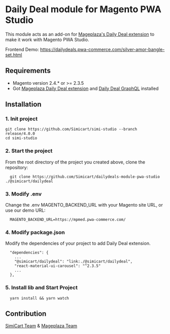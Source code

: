 # Daily Deal module for Magento PWA Studio

This module acts as an add-on for [Mageplaza's Daily Deal extension](https://www.mageplaza.com/magento-2-daily-deal-extension/) to make it work with Magento PWA Studio.

Frontend Demo: https://dailydeals.pwa-commerce.com/silver-amor-bangle-set.html

## Requirements

- Magento version 2.4.* or >= 2.3.5
- Got [Mageplaza Daily Deal extension](https://www.mageplaza.com/magento-2-daily-deal-extension/) and [Daily Deal GraphQL](https://github.com/mageplaza/magento-2-daily-deal-graphql) installed

## Installation

### 1. Init project
```
git clone https://github.com/Simicart/simi-studio --branch release/4.0.0
cd simi-studio
```

### 2. Start the project

From the root directory of the project you created above, clone the repository:

```
  git clone https://github.com/Simicart/dailydeals-module-pwa-studio ./@simicart/dailydeal
```

### 3. Modify .env

Change the .env MAGENTO_BACKEND_URL with your Magento site URL, or use our demo URL:

```
  MAGENTO_BACKEND_URL=https://mpmed.pwa-commerce.com/
```
### 4. Modify package.json

Modify the dependencies of your project to add Daily Deal extension.

```
  "dependencies": {
    ...
    "@simicart/dailydeal": "link:./@simicart/dailydeal",
    "react-material-ui-carousel": "^2.3.5"
    ...
  },
```

### 5. Install lib and Start Project

```
  yarn install && yarn watch
```

## Contribution

[SimiCart Team](https://www.simicart.com/pwa.html/) & [Mageplaza Team](https://www.mageplaza.com/)
